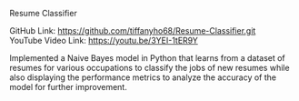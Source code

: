 Resume Classifier <br/>

GitHub Link: https://github.com/tiffanyho68/Resume-Classifier.git <br/>
YouTube Video Link: https://youtu.be/3YEI-1tER9Y <br/>

Implemented a Naive Bayes model in Python that learns from a dataset of resumes for various occupations to classify the jobs of new resumes while also displaying the performance metrics to analyze the accuracy of the model for further improvement.

